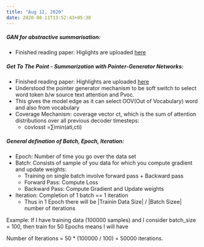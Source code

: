 ```yaml
---
title: "Aug 12, 2020"
date: 2020-08-11T13:52:43+05:30
---
```


##### GAN for abstractive summarisation:

- Finished reading paper: Higlights are uploaded [here](https://github.com/PuneethaPai/puneethapai.github.io/blob/source/static/papers/Generative%20Adversarial%20Network%20for%20Abstractive%20Text%20Summarization.pdf)

##### Get To The Point - Summarization with Pointer-Generator Networks:

- Finished reading paper: Highlights are uploaded [here](https://github.com/PuneethaPai/puneethapai.github.io/blob/source/static/papers/Get%20To%20The%20Point%20-%20Summarization%20with%20Pointer-Generator%20Networks.pdf)
- Understood the pointer generator mechanism to be soft switch to select word token b/w source text attention and Pvoc.
- This gives the model edge as it can select OOV(Out of Vocabulary) word and also from vocabulary
- Coverage Mechanism: coverage vector ct, which is the sum of attention distributions over all previous decoder timesteps:
  - covlosst =∑imin(ati,cti)

##### General defination of Batch, Epoch, Iteration:

- Epoch: Number of time you go over the data set
- Batch: Consists of sample of you data for which you compute gradient and update weights:
  - Training on single batch involve forward pass + Backward pass
  - Forward Pass: Compute Loss
  - Backward Pass: Compute Gradient and Update weights
- Iteration: Completion of 1 batch == 1 iteration
  - Thus in 1 Epoch there will be |Trainin Data Size| / |Batch Sizee| number of iterations

Example: If I have training data (100000 samples) and I consider batch_size = 100, then train for 50 Epochs means I will have

Number of Iterations = 50 \* (100000 / 100) = 50000 iterations.
